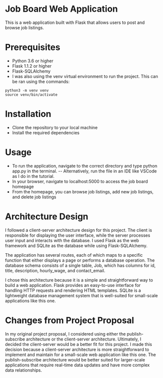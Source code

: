 # Job Board Web Application

This is a web application built with Flask that allows users to post and browse job listings.

# Prerequisites
- Python 3.6 or higher
- Flask 1.1.2 or higher
- Flask-SQLAlchemy
- I was also using the venv virtual environment to run the project. This can be ran using the commands: 

```
python3 -m venv venv
source venv/bin/activate
```

# Installation
- Clone the repository to your local machine
- Install the required dependencies

# Usage
- To run the application, navigate to the correct directory and type python app.py in the terminal.
    -- Alternatively, run the file in an IDE like VSCode as I do in the tutorial. 
- In your browser, navigate to localhost:5000 to access the job board homepage
- From the homepage, you can browse job listings, add new job listings, and delete job listings

# Architecture Design
I followed a client-server architecture design for this project. The client is responsible for displaying the user interface, while the server processes user input and interacts with the database. I used Flask as the web framework and SQLite as the database while using Flask-SQLAlchemy. 

The application has several routes, each of which maps to a specific function that either displays a page or performs a database operation. The database schema consists of a single table, Job, which has columns for id, title, description, hourly_wage, and contact_email.

I chose this architecture because it is a simple and straightforward way to build a web application. Flask provides an easy-to-use interface for handling HTTP requests and rendering HTML templates. SQLite is a lightweight database management system that is well-suited for small-scale applications like this one.

# Changes from Project Proposal
In my original project proposal, I considered using either the publish-subscribe architecture or the client-server architecture. Ultimately, I decided the client-server would be a better fit for this project. I made this decision because a client-server architecture is more straightforward to implement and maintain for a small-scale web application like this one. The publish-subscribe architecture would be better suited for larger-scale applications that require real-time data updates and have more complex data relationships.
